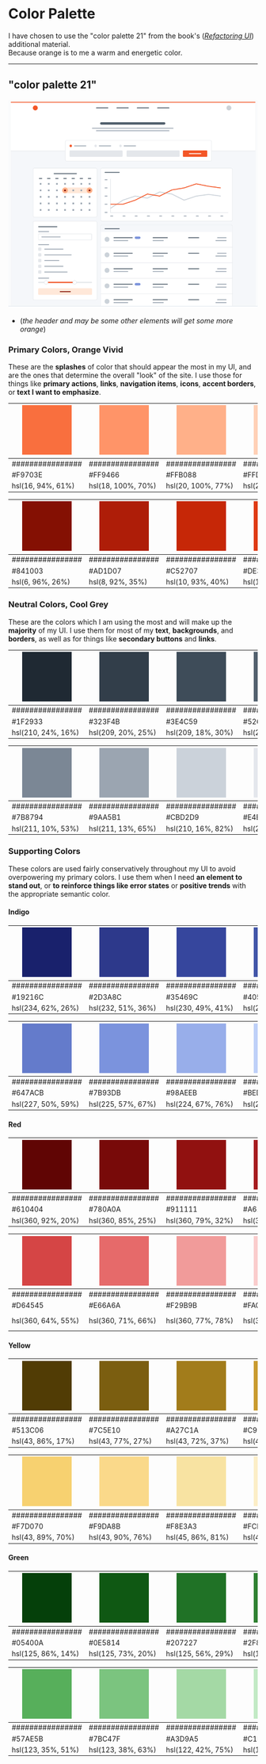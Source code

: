 # Color Palette

I have chosen to use the "color palette 21" from the book's (_[Refactoring UI](https://www.refactoringui.com/?ref=sidebar)_) additional material.  
Because orange is to me a warm and energetic color.

---

## "color palette 21"

![refactoring ui sample site mockup palette 21](../../images/doc_images/design_system/color_palette_21/palette_21_example_site_refactoringui.png)

- (_the header and may be some other elements will get some more orange_)

### Primary Colors, Orange Vivid

These are the **splashes** of color that should appear the most in my UI,
and are the ones that determine the overall "look" of the site. I use those
for things like **primary actions**, **links**, **navigation items**, **icons**, **accent
borders**, or **text I want to emphasize**.

| ![#F9703E](../../images/doc_images/design_system/color_palette_21/primary/%23F9703E.jpg) | ![#FF9466](../../images/doc_images/design_system/color_palette_21/primary/%23FF9466.jpg) | ![#FFB088](../../images/doc_images/design_system/color_palette_21/primary/%23FFB088.jpg) | ![#FFD0B5](../../images/doc_images/design_system/color_palette_21/primary/%23FFD0B5.jpg) | ![#FFE8D9](../../images/doc_images/design_system/color_palette_21/primary/%23FFE8D9.jpg) |
| ---------------------------------------------------------------------------------------- | ---------------------------------------------------------------------------------------- | ---------------------------------------------------------------------------------------- | ---------------------------------------------------------------------------------------- | ---------------------------------------------------------------------------------------- |
| ################                                                                         | ################                                                                         | ################                                                                         | ################                                                                         | ################                                                                         |
| #F9703E                                                                                  | #FF9466                                                                                  | #FFB088                                                                                  | #FFD0B5                                                                                  | #FFE8D9                                                                                  |
| hsl(16, 94%, 61%)                                                                        | hsl(18, 100%, 70%)                                                                       | hsl(20, 100%, 77%)                                                                       | hsl(22, 100%, 85%)                                                                       | hsl(24, 100%, 93%)                                                                       |

| ![#841003](../../images/doc_images/design_system/color_palette_21/primary/%23841003.jpg) | ![#AD1D07](../../images/doc_images/design_system/color_palette_21/primary/%23AD1D07.jpg) | ![#C52707](../../images/doc_images/design_system/color_palette_21/primary/%23C52707.jpg) | ![#DE3A11](../../images/doc_images/design_system/color_palette_21/primary/%23DE3A11.jpg) | ![#F35627](../../images/doc_images/design_system/color_palette_21/primary/%23F35627.jpg) |
| ---------------------------------------------------------------------------------------- | ---------------------------------------------------------------------------------------- | ---------------------------------------------------------------------------------------- | ---------------------------------------------------------------------------------------- | ---------------------------------------------------------------------------------------- |
| ################                                                                         | ################                                                                         | ################                                                                         | ################                                                                         | ################                                                                         |
| #841003                                                                                  | #AD1D07                                                                                  | #C52707                                                                                  | #DE3A11                                                                                  | #F35627                                                                                  |
| hsl(6, 96%, 26%)                                                                         | hsl(8, 92%, 35%)                                                                         | hsl(10, 93%, 40%)                                                                        | hsl(12, 86%, 47%)                                                                        | hsl(14, 89%, 55%)                                                                        |

### Neutral Colors, Cool Grey

These are the colors which I am using the most and will make up the **majority** of my UI.
I use them for most of my **text**, **backgrounds**, and **borders**,
as well as for things like **secondary buttons** and **links**.

| ![#1F2933](../../images/doc_images/design_system/color_palette_21/neutral/%231F2933.jpg) | ![#323F4B](../../images/doc_images/design_system/color_palette_21/neutral/%23323F4B.jpg) | ![#3E4C59](../../images/doc_images/design_system/color_palette_21/neutral/%233E4C59.jpg) | ![#52606D](../../images/doc_images/design_system/color_palette_21/neutral/%2352606D.jpg) | ![#616E7C](../../images/doc_images/design_system/color_palette_21/neutral/%23616E7C.jpg) |
| ---------------------------------------------------------------------------------------- | ---------------------------------------------------------------------------------------- | ---------------------------------------------------------------------------------------- | ---------------------------------------------------------------------------------------- | ---------------------------------------------------------------------------------------- |
| ################                                                                         | ################                                                                         | ################                                                                         | ################                                                                         | ################                                                                         |
| #1F2933                                                                                  | #323F4B                                                                                  | #3E4C59                                                                                  | #52606D                                                                                  | #616E7C                                                                                  |
| hsl(210, 24%, 16%)                                                                       | hsl(209, 20%, 25%)                                                                       | hsl(209, 18%, 30%)                                                                       | hsl(209, 14%, 37%)                                                                       | hsl(211, 12%, 43%)                                                                       |

| ![#7B8794](../../images/doc_images/design_system/color_palette_21/neutral/%237B8794.jpg) | ![#9AA5B1](../../images/doc_images/design_system/color_palette_21/neutral/%239AA5B1.jpg) | ![#CBD2D9](../../images/doc_images/design_system/color_palette_21/neutral/%23CBD2D9.jpg) | ![#E4E7EB](../../images/doc_images/design_system/color_palette_21/neutral/%23E4E7EB.jpg) | ![#F5F7FA](../../images/doc_images/design_system/color_palette_21/neutral/%23F5F7FA.jpg) |
| ---------------------------------------------------------------------------------------- | ---------------------------------------------------------------------------------------- | ---------------------------------------------------------------------------------------- | ---------------------------------------------------------------------------------------- | ---------------------------------------------------------------------------------------- |
| ################                                                                         | ################                                                                         | ################                                                                         | ################                                                                         | ################                                                                         |
| #7B8794                                                                                  | #9AA5B1                                                                                  | #CBD2D9                                                                                  | #E4E7EB                                                                                  | #F5F7FA                                                                                  |
| hsl(211, 10%, 53%)                                                                       | hsl(211, 13%, 65%)                                                                       | hsl(210, 16%, 82%)                                                                       | hsl(214, 15%, 91%)                                                                       | hsl(216, 33%, 97%)                                                                       |

### Supporting Colors

These colors are used fairly conservatively throughout my UI to avoid overpowering my primary colors.
I use them when I need **an element to stand out**, or **to reinforce things like error states**
or **positive trends** with the appropriate semantic color.

#### Indigo

| ![#19216C](../../images/doc_images/design_system/color_palette_21/supporting/indigo/%2319216C.jpg) | ![#2D3A8C](../../images/doc_images/design_system/color_palette_21/supporting/indigo/%232D3A8C.jpg) | ![#35469C](../../images/doc_images/design_system/color_palette_21/supporting/indigo/%2335469C.jpg) | ![#4055A8](../../images/doc_images/design_system/color_palette_21/supporting/indigo/%234055A8.jpg) | ![#4C63B6](../../images/doc_images/design_system/color_palette_21/supporting/indigo/%234C63B6.jpg) |
| -------------------------------------------------------------------------------------------------- | -------------------------------------------------------------------------------------------------- | -------------------------------------------------------------------------------------------------- | -------------------------------------------------------------------------------------------------- | -------------------------------------------------------------------------------------------------- |
| ################                                                                                   | ################                                                                                   | ################                                                                                   | ################                                                                                   | ################                                                                                   |
| #19216C                                                                                            | #2D3A8C                                                                                            | #35469C                                                                                            | #4055A8                                                                                            | #4C63B6                                                                                            |
| hsl(234, 62%, 26%)                                                                                 | hsl(232, 51%, 36%)                                                                                 | hsl(230, 49%, 41%)                                                                                 | hsl(228, 45%, 45%)                                                                                 | hsl(227, 42%, 51%)                                                                                 |

| ![#647ACB](../../images/doc_images/design_system/color_palette_21/supporting/indigo/%23647ACB.jpg) | ![#7B93DB](../../images/doc_images/design_system/color_palette_21/supporting/indigo/%237B93DB.jpg) | ![#98AEEB](../../images/doc_images/design_system/color_palette_21/supporting/indigo/%2398AEEB.jpg) | ![#BED0F7](../../images/doc_images/design_system/color_palette_21/supporting/indigo/%23BED0F7.jpg) | ![#E0E8F9](../../images/doc_images/design_system/color_palette_21/supporting/indigo/%23E0E8F9.jpg) |
| -------------------------------------------------------------------------------------------------- | -------------------------------------------------------------------------------------------------- | -------------------------------------------------------------------------------------------------- | -------------------------------------------------------------------------------------------------- | -------------------------------------------------------------------------------------------------- |
| ################                                                                                   | ################                                                                                   | ################                                                                                   | ################                                                                                   | ################                                                                                   |
| #647ACB                                                                                            | #7B93DB                                                                                            | #98AEEB                                                                                            | #BED0F7                                                                                            | #E0E8F9                                                                                            |
| hsl(227, 50%, 59%)                                                                                 | hsl(225, 57%, 67%)                                                                                 | hsl(224, 67%, 76%)                                                                                 | hsl(221, 78%, 86%)                                                                                 | hsl(221, 68%, 93%)                                                                                 |

#### Red

| ![#610404](../../images/doc_images/design_system/color_palette_21/supporting/red/%23610404.jpg) | ![#780A0A](../../images/doc_images/design_system/color_palette_21/supporting/red/%23780A0A.jpg) | ![#911111](../../images/doc_images/design_system/color_palette_21/supporting/red/%23911111.jpg) | ![#A61B1B](../../images/doc_images/design_system/color_palette_21/supporting/red/%23A61B1B.jpg) | ![#BA2525](../../images/doc_images/design_system/color_palette_21/supporting/red/%23BA2525.jpg) |
| ----------------------------------------------------------------------------------------------- | ----------------------------------------------------------------------------------------------- | ----------------------------------------------------------------------------------------------- | ----------------------------------------------------------------------------------------------- | ----------------------------------------------------------------------------------------------- |
| ################                                                                                | ################                                                                                | ################                                                                                | ################                                                                                | ################                                                                                |
| #610404                                                                                         | #780A0A                                                                                         | #911111                                                                                         | #A61B1B                                                                                         | #BA2525                                                                                         |
| hsl(360, 92%, 20%)                                                                              | hsl(360, 85%, 25%)                                                                              | hsl(360, 79%, 32%)                                                                              | hsl(360, 72%, 38%)                                                                              | hsl(360, 67%, 44%)                                                                              |

| ![#D64545](../../images/doc_images/design_system/color_palette_21/supporting/red/%23D64545.jpg) | ![#E66A6A](../../images/doc_images/design_system/color_palette_21/supporting/red/%23E66A6A.jpg) | ![#F29B9B](../../images/doc_images/design_system/color_palette_21/supporting/red/%23F29B9B.jpg) | ![#FACDCD](../../images/doc_images/design_system/color_palette_21/supporting/red/%23FACDCD.jpg) | ![#FFEEEE](../../images/doc_images/design_system/color_palette_21/supporting/red/%23FFEEEE.jpg) |
| ----------------------------------------------------------------------------------------------- | ----------------------------------------------------------------------------------------------- | ----------------------------------------------------------------------------------------------- | ----------------------------------------------------------------------------------------------- | ----------------------------------------------------------------------------------------------- |
| ################                                                                                | ################                                                                                | ################                                                                                | ################                                                                                | ################                                                                                |
| #D64545                                                                                         | #E66A6A                                                                                         | #F29B9B                                                                                         | #FACDCD                                                                                         | #FFEEEE                                                                                         |
| hsl(360, 64%, 55%)                                                                              | hsl(360, 71%, 66%)                                                                              | hsl(360, 77%, 78%)                                                                              | hsl(360, 82%, 89%)                                                                              | hsl(360, 100%, 97%)                                                                             |

#### Yellow

| ![#513C06](../../images/doc_images/design_system/color_palette_21/supporting/yellow/%23513C06.jpg) | ![#7C5E10](../../images/doc_images/design_system/color_palette_21/supporting/yellow/%237C5E10.jpg) | ![#A27C1A](../../images/doc_images/design_system/color_palette_21/supporting/yellow/%23A27C1A.jpg) | ![#C99A2E](../../images/doc_images/design_system/color_palette_21/supporting/yellow/%23C99A2E.jpg) | ![#E9B949](../../images/doc_images/design_system/color_palette_21/supporting/yellow/%23E9B949.jpg) |
| -------------------------------------------------------------------------------------------------- | -------------------------------------------------------------------------------------------------- | -------------------------------------------------------------------------------------------------- | -------------------------------------------------------------------------------------------------- | -------------------------------------------------------------------------------------------------- |
| ################                                                                                   | ################                                                                                   | ################                                                                                   | ################                                                                                   | ################                                                                                   |
| #513C06                                                                                            | #7C5E10                                                                                            | #A27C1A                                                                                            | #C99A2E                                                                                            | #E9B949                                                                                            |
| hsl(43, 86%, 17%)                                                                                  | hsl(43, 77%, 27%)                                                                                  | hsl(43, 72%, 37%)                                                                                  | hsl(42, 63%, 48%)                                                                                  | hsl(42, 78%, 60%)                                                                                  |

| ![#F7D070](../../images/doc_images/design_system/color_palette_21/supporting/yellow/%23F7D070.jpg) | ![#F9DA8B](../../images/doc_images/design_system/color_palette_21/supporting/yellow/%23F9DA8B.jpg) | ![#F8E3A3](../../images/doc_images/design_system/color_palette_21/supporting/yellow/%23F8E3A3.jpg) | ![#FCEFC7](../../images/doc_images/design_system/color_palette_21/supporting/yellow/%23FCEFC7.jpg) | ![#FFFAEB](../../images/doc_images/design_system/color_palette_21/supporting/yellow/%23FFFAEB.jpg) |
| -------------------------------------------------------------------------------------------------- | -------------------------------------------------------------------------------------------------- | -------------------------------------------------------------------------------------------------- | -------------------------------------------------------------------------------------------------- | -------------------------------------------------------------------------------------------------- |
| ################                                                                                   | ################                                                                                   | ################                                                                                   | ################                                                                                   | ################                                                                                   |
| #F7D070                                                                                            | #F9DA8B                                                                                            | #F8E3A3                                                                                            | #FCEFC7                                                                                            | #FFFAEB                                                                                            |
| hsl(43, 89%, 70%)                                                                                  | hsl(43, 90%, 76%)                                                                                  | hsl(45, 86%, 81%)                                                                                  | hsl(45, 90%, 88%)                                                                                  | hsl(45, 100%, 96%)                                                                                 |

#### Green

| ![#05400A](../../images/doc_images/design_system/color_palette_21/supporting/green/%2305400A.jpg) | ![#0E5814](../../images/doc_images/design_system/color_palette_21/supporting/green/%230E5814.jpg) | ![#207227](../../images/doc_images/design_system/color_palette_21/supporting/green/%23207227.jpg) | ![#2F8132](../../images/doc_images/design_system/color_palette_21/supporting/green/%232F8132.jpg) | ![#3F9142](../../images/doc_images/design_system/color_palette_21/supporting/green/%233F9142.jpg) |
| ------------------------------------------------------------------------------------------------- | ------------------------------------------------------------------------------------------------- | ------------------------------------------------------------------------------------------------- | ------------------------------------------------------------------------------------------------- | ------------------------------------------------------------------------------------------------- |
| ################                                                                                  | ################                                                                                  | ################                                                                                  | ################                                                                                  | ################                                                                                  |
| #05400A                                                                                           | #0E5814                                                                                           | #207227                                                                                           | #2F8132                                                                                           | #3F9142                                                                                           |
| hsl(125, 86%, 14%)                                                                                | hsl(125, 73%, 20%)                                                                                | hsl(125, 56%, 29%)                                                                                | hsl(122, 47%, 35%)                                                                                | hsl(122, 39%, 41%)                                                                                |

| ![#57AE5B](../../images/doc_images/design_system/color_palette_21/supporting/green/%2357AE5B.jpg) | ![#7BC47F](../../images/doc_images/design_system/color_palette_21/supporting/green/%237BC47F.jpg) | ![#A3D9A5](../../images/doc_images/design_system/color_palette_21/supporting/green/%23A3D9A5.jpg) | ![#C1EAC5](../../images/doc_images/design_system/color_palette_21/supporting/green/%23C1EAC5.jpg) | ![#E3F9E5](../../images/doc_images/design_system/color_palette_21/supporting/green/%23E3F9E5.jpg) |
| ------------------------------------------------------------------------------------------------- | ------------------------------------------------------------------------------------------------- | ------------------------------------------------------------------------------------------------- | ------------------------------------------------------------------------------------------------- | ------------------------------------------------------------------------------------------------- |
| ################                                                                                  | ################                                                                                  | ################                                                                                  | ################                                                                                  | ################                                                                                  |
| #57AE5B                                                                                           | #7BC47F                                                                                           | #A3D9A5                                                                                           | #C1EAC5                                                                                           | #E3F9E5                                                                                           |
| hsl(123, 35%, 51%)                                                                                | hsl(123, 38%, 63%)                                                                                | hsl(122, 42%, 75%)                                                                                | hsl(126, 49%, 84%)                                                                                | hsl(125, 65%, 93%)                                                                                |

